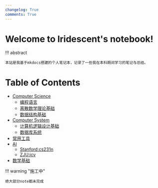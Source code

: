 ```yaml
---
changelog: True
comments: True
---
```


# Welcome to  Iridescent's notebook! 


!!! abstract

    本站是我基于mkdocs搭建的个人笔记本，记录了一些我在本科期间学习的笔记与总结。



# Table of Contents

- [Computer Science](cs/index.md)
    - [编程语言](cs/language/index.md)
    - [离散数学理论基础](cs/dm.md)
    - [数据结构基础](cs/ds/index.md)
- [Computer System](system/index.md)
    - [计算机逻辑设计基础](system/CLDF/index.md)
    - [数据库系统](system/db/index.md)
- [常用工具](tools/index.md)
- [AI](AI/cv/cs231n/index.md)
    - [Stanford:cs231n](AI/cv/cs231n/index.md)
    - [ZJU:icv](AI/cv/icv/index.md)
- [数学基础](math/index.md)


!!! warning "施工中"

    绝大部分note都未完成
